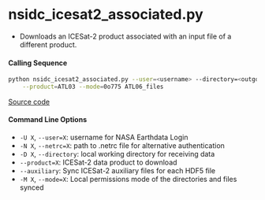 nsidc_icesat2_associated.py
=================================

 - Downloads an ICESat-2 product associated with an input file of a different product.  

#### Calling Sequence
```bash
python nsidc_icesat2_associated.py --user=<username> --directory=<outgoing> \
	--product=ATL03 --mode=0o775 ATL06_files
```
[Source code](https://github.com/tsutterley/read-ICESat-2/blob/master/scripts/nsidc_icesat2_associated.py)  

#### Command Line Options
 - `-U X`, `--user=X`: username for NASA Earthdata Login  
 - `-N X`, `--netrc=X`: path to .netrc file for alternative authentication  
 - `-D X`, `--directory`: local working directory for receiving data  
 - `--product=X`: ICESat-2 data product to download  
 - `--auxiliary`: Sync ICESat-2 auxiliary files for each HDF5 file  
 - `-M X`, `--mode=X`: Local permissions mode of the directories and files synced  
